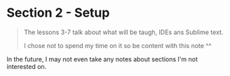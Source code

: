 # Section 2 - Setup

> The lessons 3-7 talk about what will be taugh, IDEs ans Sublime text.
> 
> I chose not to spend my time on it so be content with this note ^^

In the future, I may not even take any notes about sections I'm not interested on.